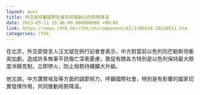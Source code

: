 ```yaml
---
layout: post
title: 外交部呼籲國際社會共同推動以巴局勢降溫
date: 2023-05-11 15:46:09.000000000 +08:00
link: https://news.rthk.hk/rthk/ch/component/k2/1700154-20230511.htm
categories: rthk
---
```


在北京，外交部發言人汪文斌在例行記者會表示，中方對當前以色列同巴勒斯坦衝突加劇，造成許多無辜平民傷亡深表憂慮，敦促有關各方特別是以色列保持最大限度冷靜克制，立即停火，防止局勢持續擴大升級。

他又說，中方讚賞埃及等方面的調節努力，呼籲國際社會，特別是有影響的國家切實發揮作用，共同推動局勢降溫。
